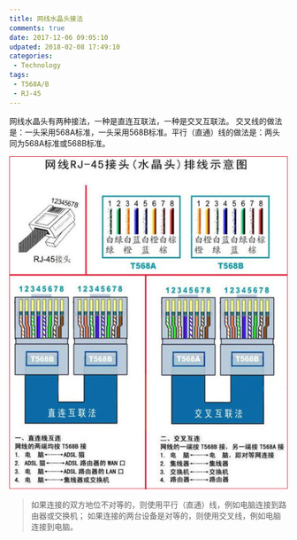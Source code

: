 ```yaml
---
title: 网线水晶头接法
comments: true
date: 2017-12-06 09:05:10
udpated: 2018-02-08 17:49:10
categories:
 - Technology
tags:
 - T568A/B
 - RJ-45
---
```


网线水晶头有两种接法，一种是直连互联法，一种是交叉互联法。 交叉线的做法是：一头采用568A标准，一头采用568B标准。平行（直通）线的做法是：两头同为568A标准或568B标准。

![](/images/RJ-45-crystal-head.jpg)

<!--more -->

> 如果连接的双方地位不对等的，则使用平行（直通）线，例如电脑连接到路由器或交换机；
  如果连接的两台设备是对等的，则使用交叉线，例如电脑连接到电脑。

